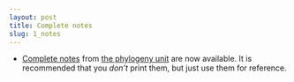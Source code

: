 ```yaml
---
layout: post
title: Complete notes
slug: 1_notes
---
```


* [Complete notes](/materials/phylogeny.complete.pdf) from [the phylogeny unit](/phylogeny.html) are now available. It is recommended that you _don't_ print them, but just use them for reference.

